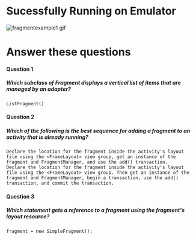 # Sucessfully Running on Emulator
![fragmentexample1 gif](https://user-images.githubusercontent.com/23361796/55709239-9ace6800-5a07-11e9-97f1-a3a18c7c944a.gif)






# Answer these questions
#### Question 1
##### Which subclass of Fragment displays a vertical list of items that are managed by an adapter?
    ListFragment()

#### Question 2
##### Which of the following is the best sequence for adding a fragment to an activity that is already running?

    Declare the location for the fragment inside the activity's layout file using the <FrameLayout> view group, get an instance of the fragment and FragmentManager, and use the add() transaction.
    Declare the location for the fragment inside the activity's layout file using the <FrameLayout> view group. Then get an instance of the fragment and FragmentManager, begin a transaction, use the add() transaction, and commit the transaction.

#### Question 3
##### Which statement gets a reference to a fragment using the fragment's layout resource?

    fragment = new SimpleFragment();

